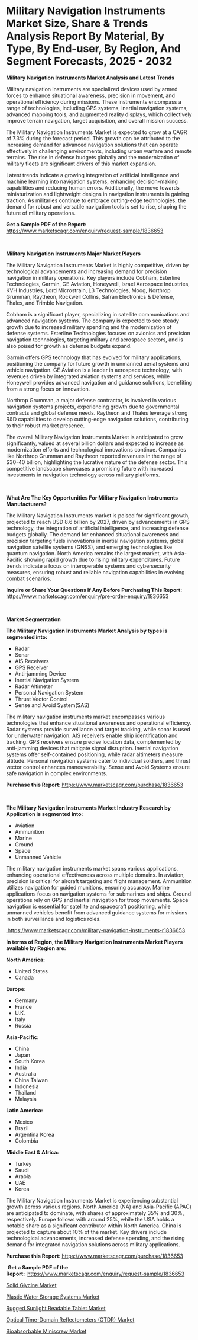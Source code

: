 <p><h1>Military Navigation Instruments Market Size, Share & Trends Analysis Report By Material, By Type, By End-user, By Region, And Segment Forecasts, 2025 - 2032</h1></p><p><strong>Military Navigation Instruments Market Analysis and Latest Trends</strong></p>
<p><p>Military navigation instruments are specialized devices used by armed forces to enhance situational awareness, precision in movement, and operational efficiency during missions. These instruments encompass a range of technologies, including GPS systems, inertial navigation systems, advanced mapping tools, and augmented reality displays, which collectively improve terrain navigation, target acquisition, and overall mission success.</p><p>The Military Navigation Instruments Market is expected to grow at a CAGR of 7.3% during the forecast period. This growth can be attributed to the increasing demand for advanced navigation solutions that can operate effectively in challenging environments, including urban warfare and remote terrains. The rise in defense budgets globally and the modernization of military fleets are significant drivers of this market expansion.</p><p>Latest trends indicate a growing integration of artificial intelligence and machine learning into navigation systems, enhancing decision-making capabilities and reducing human errors. Additionally, the move towards miniaturization and lightweight designs in navigation instruments is gaining traction. As militaries continue to embrace cutting-edge technologies, the demand for robust and versatile navigation tools is set to rise, shaping the future of military operations.</p></p>
<p><strong>Get a Sample PDF of the Report:&nbsp;</strong> <a href="https://www.marketscagr.com/enquiry/request-sample/1836653?utm_campaign=1944&utm_medium=2&utm_source=Github&utm_content=ia&utm_term=26032025&utm_id=military-navigation-instruments">https://www.marketscagr.com/enquiry/request-sample/1836653</a></p>
<p>&nbsp;</p>
<p><strong>Military Navigation Instruments Major Market Players</strong></p>
<p><p>The Military Navigation Instruments Market is highly competitive, driven by technological advancements and increasing demand for precision navigation in military operations. Key players include Cobham, Esterline Technologies, Garmin, GE Aviation, Honeywell, Israel Aerospace Industries, KVH Industries, Lord Microstrain, L3 Technologies, Moog, Northrop Grumman, Raytheon, Rockwell Collins, Safran Electronics & Defense, Thales, and Trimble Navigation.</p><p>Cobham is a significant player, specializing in satellite communications and advanced navigation systems. The company is expected to see steady growth due to increased military spending and the modernization of defense systems. Esterline Technologies focuses on avionics and precision navigation technologies, targeting military and aerospace sectors, and is also poised for growth as defense budgets expand.</p><p>Garmin offers GPS technology that has evolved for military applications, positioning the company for future growth in unmanned aerial systems and vehicle navigation. GE Aviation is a leader in aerospace technology, with revenues driven by integrated aviation systems and services, while Honeywell provides advanced navigation and guidance solutions, benefiting from a strong focus on innovation.</p><p>Northrop Grumman, a major defense contractor, is involved in various navigation systems projects, experiencing growth due to governmental contracts and global defense needs. Raytheon and Thales leverage strong R&D capabilities to develop cutting-edge navigation solutions, contributing to their robust market presence.</p><p>The overall Military Navigation Instruments Market is anticipated to grow significantly, valued at several billion dollars and expected to increase as modernization efforts and technological innovations continue. Companies like Northrop Grumman and Raytheon reported revenues in the range of $30-40 billion, highlighting the lucrative nature of the defense sector. This competitive landscape showcases a promising future with increased investments in navigation technology across military platforms.</p></p>
<p>&nbsp;</p>
<p><strong>What Are The Key Opportunities For Military Navigation Instruments Manufacturers?</strong></p>
<p><p>The Military Navigation Instruments market is poised for significant growth, projected to reach USD 8.6 billion by 2027, driven by advancements in GPS technology, the integration of artificial intelligence, and increasing defense budgets globally. The demand for enhanced situational awareness and precision targeting fuels innovations in inertial navigation systems, global navigation satellite systems (GNSS), and emerging technologies like quantum navigation. North America remains the largest market, with Asia-Pacific showing rapid growth due to rising military expenditures. Future trends indicate a focus on interoperable systems and cybersecurity measures, ensuring robust and reliable navigation capabilities in evolving combat scenarios.</p></p>
<p><strong>Inquire or Share Your Questions If Any Before Purchasing This Report:</strong> <a href="https://www.marketscagr.com/enquiry/pre-order-enquiry/1836653?utm_campaign=1944&utm_medium=2&utm_source=Github&utm_content=ia&utm_term=26032025&utm_id=military-navigation-instruments">https://www.marketscagr.com/enquiry/pre-order-enquiry/1836653</a></p>
<p>&nbsp;</p>
<p><strong>Market Segmentation</strong></p>
<p><strong>The Military Navigation Instruments Market Analysis by types is segmented into:</strong></p>
<p><ul><li>Radar</li><li>Sonar</li><li>AIS Receivers</li><li>GPS Receiver</li><li>Anti-jamming Device</li><li>Inertial Navigation System</li><li>Radar Altimeter</li><li>Personal Navigation System</li><li>Thrust Vector Control</li><li>Sense and Avoid System(SAS)</li></ul></p>
<p><p>The military navigation instruments market encompasses various technologies that enhance situational awareness and operational efficiency. Radar systems provide surveillance and target tracking, while sonar is used for underwater navigation. AIS receivers enable ship identification and tracking. GPS receivers ensure precise location data, complemented by anti-jamming devices that mitigate signal disruption. Inertial navigation systems offer self-contained positioning, while radar altimeters measure altitude. Personal navigation systems cater to individual soldiers, and thrust vector control enhances maneuverability. Sense and Avoid Systems ensure safe navigation in complex environments.</p></p>
<p><strong>Purchase this Report:&nbsp;</strong><a href="https://www.marketscagr.com/purchase/1836653?utm_campaign=1944&utm_medium=2&utm_source=Github&utm_content=ia&utm_term=26032025&utm_id=military-navigation-instruments">https://www.marketscagr.com/purchase/1836653</a></p>
<p>&nbsp;</p>
<p><strong>The Military Navigation Instruments Market Industry Research by Application is segmented into:</strong></p>
<p><ul><li>Aviation</li><li>Ammunition</li><li>Marine</li><li>Ground</li><li>Space</li><li>Unmanned Vehicle</li></ul></p>
<p><p>The military navigation instruments market spans various applications, enhancing operational effectiveness across multiple domains. In aviation, precision is critical for aircraft targeting and flight management. Ammunition utilizes navigation for guided munitions, ensuring accuracy. Marine applications focus on navigation systems for submarines and ships. Ground operations rely on GPS and inertial navigation for troop movements. Space navigation is essential for satellite and spacecraft positioning, while unmanned vehicles benefit from advanced guidance systems for missions in both surveillance and logistics roles.</p></p>
<p><a href="https://www.marketscagr.com/military-navigation-instruments-r1836653?utm_campaign=1944&utm_medium=2&utm_source=Github&utm_content=ia&utm_term=26032025&utm_id=military-navigation-instruments">&nbsp;https://www.marketscagr.com/military-navigation-instruments-r1836653</a></p>
<p><strong>In terms of Region, the Military Navigation Instruments Market Players available by Region are:</strong></p>
<p>
    <p> <strong> North America: </strong>
        <ul>
            <li>United States</li>
            <li>Canada</li>
        </ul>
        </p> 
    <p> <strong> Europe: </strong>
        <ul>
            <li>Germany</li>
            <li>France</li>
            <li>U.K.</li>
            <li>Italy</li>
            <li>Russia</li>
        </ul>
        </p> 
    <p> <strong> Asia-Pacific: </strong>
        <ul>
            <li>China</li>
            <li>Japan</li>
            <li>South Korea</li>
            <li>India</li>
            <li>Australia</li>
            <li>China Taiwan</li>
            <li>Indonesia</li>
            <li>Thailand</li>
            <li>Malaysia</li>
        </ul>
        </p> 
    <p> <strong> Latin America: </strong>
        <ul>
            <li>Mexico</li>
            <li>Brazil</li>
            <li>Argentina Korea</li>
            <li>Colombia</li>
        </ul>
        </p> 
    <p> <strong> Middle East & Africa: </strong>
        <ul>
            <li>Turkey</li>
            <li>Saudi</li>
            <li>Arabia</li>
            <li>UAE</li>
            <li>Korea</li>
        </ul>
    </p>
    </p>
<p><p>The Military Navigation Instruments Market is experiencing substantial growth across various regions. North America (NA) and Asia-Pacific (APAC) are anticipated to dominate, with shares of approximately 35% and 30%, respectively. Europe follows with around 25%, while the USA holds a notable share as a significant contributor within North America. China is projected to capture about 10% of the market. Key drivers include technological advancements, increased defense spending, and the rising demand for integrated navigation solutions across military applications.</p></p>
<p><strong>Purchase this Report: </strong><a href="https://www.marketscagr.com/purchase/1836653?utm_campaign=1944&utm_medium=2&utm_source=Github&utm_content=ia&utm_term=26032025&utm_id=military-navigation-instruments">https://www.marketscagr.com/purchase/1836653</a></p>
<p>&nbsp;<strong>Get a Sample PDF of the Report:&nbsp;&nbsp;</strong><a href="https://www.marketscagr.com/enquiry/request-sample/1836653?utm_campaign=1944&utm_medium=2&utm_source=Github&utm_content=ia&utm_term=26032025&utm_id=military-navigation-instruments">https://www.marketscagr.com/enquiry/request-sample/1836653</a></p>
<p><strong></strong></p>
<p><p><a href="https://github.com/sgroitrieu7f/Market-Research-Report-List-1/blob/main/solid-glycine-market.md?utm_campaign=1944&utm_medium=2&utm_source=Github&utm_content=ia&utm_term=26032025&utm_id=military-navigation-instruments">Solid Glycine Market</a></p><p><a href="https://github.com/anesimazikpd/Market-Research-Report-List-1/blob/main/plastic-water-storage-systems-market.md?utm_campaign=1944&utm_medium=2&utm_source=Github&utm_content=ia&utm_term=26032025&utm_id=military-navigation-instruments">Plastic Water Storage Systems Market</a></p><p><a href="https://github.com/zhininzacher/Market-Research-Report-List-1/blob/main/rugged-sunlight-readable-tablet-market.md?utm_campaign=1944&utm_medium=2&utm_source=Github&utm_content=ia&utm_term=26032025&utm_id=military-navigation-instruments">Rugged Sunlight Readable Tablet Market</a></p><p><a href="https://github.com/donsonjupa/Market-Research-Report-List-1/blob/main/optical-time-domain-reflectometers-otdr-market.md?utm_campaign=1944&utm_medium=2&utm_source=Github&utm_content=ia&utm_term=26032025&utm_id=military-navigation-instruments">Optical Time-Domain Reflectometers (OTDR) Market</a></p><p><a href="https://github.com/welidaeisya/Market-Research-Report-List-1/blob/main/bioabsorbable-miniscrew-market.md?utm_campaign=1944&utm_medium=2&utm_source=Github&utm_content=ia&utm_term=26032025&utm_id=military-navigation-instruments">Bioabsorbable Miniscrew Market</a></p></p>